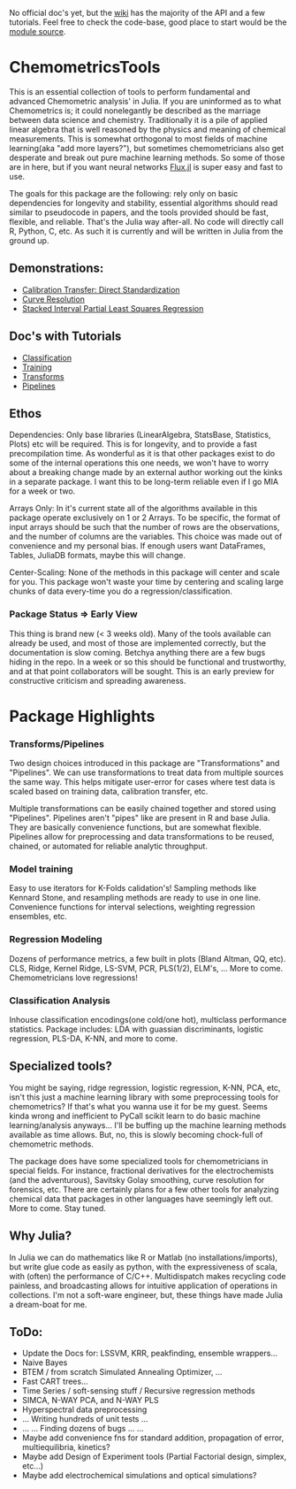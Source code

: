 No official doc's yet, but the [wiki](https://github.com/caseykneale/ChemometricsTools/wiki) has the majority of the API and a few tutorials. Feel free to check the code-base, good place to start would be the [module source](https://github.com/caseykneale/ChemometricsTools/blob/master/src/ChemometricsTools.jl).

# ChemometricsTools
This is an essential collection of tools to perform fundamental and advanced Chemometric analysis' in Julia. If you are uninformed as to what Chemometrics is; it could nonelegantly be described as the marriage between data science and chemistry. Traditionally it is a pile of applied linear algebra that is well reasoned by the physics and meaning of chemical measurements. This is somewhat orthogonal to most fields of machine learning(aka "add more layers?"), but sometimes chemometricians also get desperate and break out pure machine learning methods. So some of those are in here, but if you want neural networks [Flux.jl](https://github.com/FluxML/Flux.jl) is super easy and fast to use.

The goals for this package are the following: rely only on basic dependencies for longevity and stability, essential algorithms should read similar to pseudocode in papers, and the tools provided should be fast, flexible, and reliable. That's the Julia way after-all. No code will directly call R, Python, C, etc. As such it is currently and will be written in Julia from the ground up.

## Demonstrations:
  - [Calibration Transfer: Direct Standardization](https://github.com/caseykneale/ChemometricsTools/wiki/Calibration-Transfer:-Direct-Standardization-Demo)
  - [Curve Resolution](https://github.com/caseykneale/ChemometricsTools/wiki/Curve-Resolution:-Demo)
  - [Stacked Interval Partial Least Squares Regression](https://github.com/caseykneale/ChemometricsTools/wiki/Stacked-Interval-Partial-Least-Squares:-A-Demo)
## Doc's with Tutorials
  - [Classification](https://github.com/caseykneale/ChemometricsTools/wiki/Classification-Methods)
  - [Training](https://github.com/caseykneale/ChemometricsTools/wiki/Training-Methods)
  - [Transforms](https://github.com/caseykneale/ChemometricsTools/wiki/Transformations)
  - [Pipelines](https://github.com/caseykneale/ChemometricsTools/wiki/Pipelines)

## Ethos
Dependencies: Only base libraries (LinearAlgebra, StatsBase, Statistics, Plots) etc will be required. This is for longevity, and to provide a fast precompilation time. As wonderful as it is that other packages exist to do some of the internal operations this one needs, we won't have to worry about a breaking change made by an external author working out the kinks in a separate package. I want this to be long-term reliable even if I go MIA for a week or two.

Arrays Only: In it's current state all of the algorithms available in this package operate exclusively on 1 or 2 Arrays. To be specific, the format of input arrays should be such that the number of rows are the observations, and the number of columns are the variables. This choice was made out of convenience and my personal bias. If enough users want DataFrames, Tables, JuliaDB formats, maybe this will change.

Center-Scaling: None of the methods in this package will center and scale for you. This package won't waste your time by centering and scaling large chunks of data every-time you do a regression/classification.

### Package Status => Early View
This thing is brand new (< 3 weeks old). Many of the tools available can already be used, and most of those are implemented correctly, but the documentation is slow coming. Betchya anything there are a few bugs hiding in the repo. In a week or so this should be functional and trustworthy, and at that point collaborators will be sought. This is an early preview for constructive criticism and spreading awareness.

# Package Highlights
### Transforms/Pipelines
Two design choices introduced in this package are "Transformations" and "Pipelines". We can use transformations to treat data from multiple sources the same way. This helps mitigate user-error for cases where test data is scaled based on training data, calibration transfer, etc.

Multiple transformations can be easily chained together and stored using "Pipelines". Pipelines aren't "pipes" like are present in R and base Julia. They are basically convenience functions, but are somewhat flexible. Pipelines allow for preprocessing and data transformations to be reused, chained, or automated for reliable analytic throughput.

### Model training
Easy to use iterators for K-Folds calidation's! Sampling methods like Kennard Stone, and resampling methods are ready to use in one line. Convenience functions for interval selections, weighting regression ensembles, etc.

### Regression Modeling
Dozens of performance metrics, a few built in plots (Bland Altman, QQ, etc). CLS, Ridge, Kernel Ridge, LS-SVM, PCR, PLS(1/2), ELM's, ... More to come. Chemometricians love regressions!

### Classification Analysis
Inhouse classification encodings(one cold/one hot), multiclass performance statistics. Package includes: LDA with guassian discriminants, logistic regression, PLS-DA, K-NN, and more to come.  

## Specialized tools?
You might be saying, ridge regression, logistic regression, K-NN, PCA, etc, isn't this just a machine learning library with some preprocessing tools for chemometrics? If that's what you wanna use it for be my guest. Seems kinda wrong and inefficient to PyCall scikit learn to do basic machine learning/analysis anyways... I'll be buffing up the machine learning methods available as time allows. But, no, this is slowly becoming chock-full of chemometric methods.

The package does have some specialized tools for chemometricians in special fields. For instance, fractional derivatives for the electrochemists (and the adventurous), Savitsky Golay smoothing, curve resolution for forensics, etc. There are certainly plans for a few other tools for analyzing chemical data that packages in other languages have seemingly left out. More to come. Stay tuned.

## Why Julia?
In Julia we can do mathematics like R or Matlab (no installations/imports), but write glue code as easily as python, with the expressiveness of scala, with (often) the performance of C/C++. Multidispatch makes recycling code painless, and broadcasting allows for intuitive application of operations in collections. I'm not a soft-ware engineer, but, these things have made Julia a dream-boat for me.

## ToDo:
  - Update the Docs for: LSSVM, KRR, peakfinding, ensemble wrappers...
  - Naive Bayes
  - BTEM / from scratch Simulated Annealing Optimizer, ...
  - Fast CART trees...
  - Time Series / soft-sensing stuff / Recursive regression methods
  - SIMCA, N-WAY PCA, and N-WAY PLS
  - Hyperspectral data preprocessing
  - ... Writing hundreds of unit tests ...
  - ... ... Finding dozens of bugs ... ...
  - Maybe add convenience fns for standard addition, propagation of error, multiequilibria, kinetics?
  - Maybe add Design of Experiment tools (Partial Factorial design, simplex, etc...)
  - Maybe add electrochemical simulations and optical simulations?
